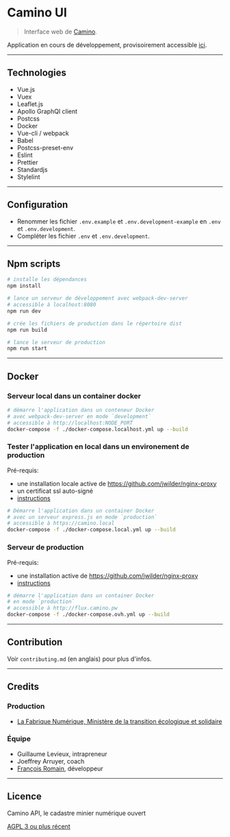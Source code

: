 # Camino UI

> Interface web de [Camino](https://camino.beta.gouv.fr).

Application en cours de développement, provisoirement accessible [ici](https://camino.site).

---

## Technologies

- Vue.js
- Vuex
- Leaflet.js
- Apollo GraphQl client
- Postcss
- Docker
- Vue-cli / webpack
- Babel
- Postcss-preset-env
- Eslint
- Prettier
- Standardjs
- Stylelint

---

## Configuration

- Renommer les fichier `.env.example` et `.env.development-example` en `.env` et `.env.development`.
- Compléter les fichier `.env` et `.env.development`.

---

## Npm scripts

```bash
# installe les dépendances
npm install

# lance un serveur de développement avec webpack-dev-server
# accessible à localhost:8080
npm run dev

# crée les fichiers de production dans le répertoire dist
npm run build

# lance le serveur de production
npm run start
```

---

## Docker

### Serveur local dans un container docker

```bash
# démarre l'application dans un conteneur Docker
# avec webpack-dev-server en mode `development`
# accessible à http://localhost:NODE_PORT
docker-compose -f ./docker-compose.localhost.yml up --build
```

### Tester l'application en local dans un environement de production

Pré-requis:

- une installation locale active de https://github.com/jwilder/nginx-proxy
- un certificat ssl auto-signé
- [instructions](https://medium.com/@francoisromain/set-a-local-web-development-environment-with-custom-urls-and-https-3fbe91d2eaf0)

```bash
# Démarre l'application dans un container Docker
# avec un serveur express.js en mode `production`
# accessible à https://camino.local
docker-compose -f ./docker-compose.local.yml up --build
```

### Serveur de production

Pré-requis:

- une installation active de https://github.com/jwilder/nginx-proxy
- [instructions](https://medium.com/@francoisromain/host-multiple-websites-with-https-inside-docker-containers-on-a-single-server-18467484ab95)

```bash
# démarre l'application dans un container Docker
# en mode `production`
# accessible à http://flux.camino.pw
docker-compose -f ./docker-compose.ovh.yml up --build
```

---

## Contribution

Voir `contributing.md` (en anglais) pour plus d'infos.

---

## Credits

### Production

- [La Fabrique Numérique, Ministère de la transition écologique et solidaire](https://www.ecologique-solidaire.gouv.fr/inauguration-fabrique-numerique-lincubateur-des-ministeres-charges-lecologie-et-des-territoires)

### Équipe

- Guillaume Levieux, intrapreneur
- Joeffrey Arruyer, coach
- [François Romain](http://francoisromain.com), développeur

---

## Licence

Camino API, le cadastre minier numérique ouvert

[AGPL 3 ou plus récent](https://spdx.org/licenses/AGPL-3.0-or-later.html)

